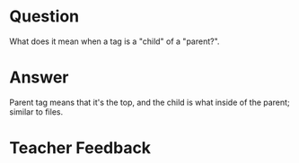 # Question
What does it mean when a tag is a "child" of a "parent?".

# Answer

Parent tag means that it's the top, and the child is what inside of the parent; similar to files.

# Teacher Feedback